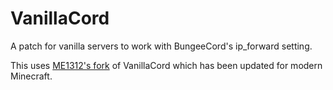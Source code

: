 # VanillaCord

A patch for vanilla servers to work with BungeeCord's ip_forward setting.

This uses [ME1312's fork](https://github.com/ME1312/VanillaCord) of VanillaCord which has been updated for modern Minecraft.
